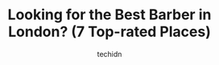 ---
layout: ampstory
image: https://i0.wp.com/www.auto.or.id/wp-content/uploads/2023/06/london-fades-barbershop-0-london-1686323836.jpeg?resize=640,853
author: techidn
featured: false
description: London, Ontario, Canada is a haven for Barber enthusiasts, boasting an impressive array of 7 top-notch establishments. Whether youre a seasoned connoisseur or simply curious to explore the 
title: Looking for the Best Barber in London? (7 Top-rated Places)
cover:
   title: Looking for the Best Barber in London? (7 Top-rated Places)
   subtitle: AUTO.OR.ID
   background: https://www.auto.or.id/wp-content/uploads/2023/06/london-fades-barbershop-0-london-1686323836.jpeg

pages: 
 - layout: thirds
   top: <h1>#1 Gentlemens Barber</h1>
   bottom: "<p>Such a fun and great atmosphere and professional. Moe cut my 3 year old and 6 year old sons hair and did an amazing job and made them feel so comfortable. They got so </p>"
   background: https://www.auto.or.id/wp-content/uploads/2023/06/london-fades-barbershop-1-london-1686323838.jpeg
   backgroundblur: true
 - layout: thirds
   top: <h1>#2 Marcellos Mens Hairstyling and Barber Shop</h1>
   bottom: "<p>208 Central Ave, London, ON N6A 1M7, Canada</p>"
   background: https://www.auto.or.id/wp-content/uploads/2023/06/london-fades-barbershop-2-london-1686323838.jpeg
   cta:
      link: https://www.auto.or.id/looking-for-the-best-barber-in-london-7-top-rated-places/
      text: Looking for the Best Barber in London? (7 Top-rated Places)
 - layout: thirds
   top: <h1>#3 TOP CREW barbershop</h1>
   bottom: "<p>312 Commissioners Rd W unit 2, London, ON N6J 1Y3, Canada</p>"
   background: https://images.unsplash.com/photo-1580881647059-923632b8fd75?ixlib=rb-4.0.3&ixid=MnwxMjA3fDB8MHxwaG90by1wYWdlfHx8fGVufDB8fHx8&auto=format&fit=crop&w=640&h=853&q=80
   cta:
      link: https://www.auto.or.id/looking-for-the-best-barber-in-london-7-top-rated-places/
      text: Looking for the Best Barber in London? (7 Top-rated Places)
 - layout: thirds
   top: <h1>#4 London Fades Barbershop</h1>
   bottom: "<p>531 Colborne St, London, ON N6B 2T7, Canada</p>"
   background: https://images.unsplash.com/photo-1580540149927-0d212125eadb?ixlib=rb-4.0.3&ixid=MnwxMjA3fDB8MHxwaG90by1wYWdlfHx8fGVufDB8fHx8&auto=format&fit=crop&w=640&h=853&q=80
   cta:
      link: https://www.auto.or.id/looking-for-the-best-barber-in-london-7-top-rated-places/
      text: Looking for the Best Barber in London? (7 Top-rated Places)
 - layout: thirds
   top: <h1>#5 Ox and Bow Barbershop Inc.</h1>
   bottom: "<p>205 Oxford St E #102, London, ON N6A 5G6, Canada</p>"
   background: https://images.unsplash.com/photo-1627108258868-c2834cb1f250?ixlib=rb-4.0.3&ixid=MnwxMjA3fDB8MHxwaG90by1wYWdlfHx8fGVufDB8fHx8&auto=format&fit=crop&w=640&h=853&q=80
   cta:
      link: https://www.auto.or.id/looking-for-the-best-barber-in-london-7-top-rated-places/
      text: Looking for the Best Barber in London? (7 Top-rated Places)
 - layout: thirds
   top: <h1>#6 Willies Clippers Barbershop</h1>
   bottom: "<p>757 Richmond St, London, ON N6A 3H4, Canada</p>"
   background: https://images.unsplash.com/photo-1635433868513-afc621b81834?ixlib=rb-4.0.3&ixid=MnwxMjA3fDB8MHxwaG90by1wYWdlfHx8fGVufDB8fHx8&auto=format&fit=crop&w=640&h=853&q=80
   cta:
      link: https://www.auto.or.id/looking-for-the-best-barber-in-london-7-top-rated-places/
      text: Looking for the Best Barber in London? (7 Top-rated Places)
 - layout: thirds
   top: <h1>#7 TOP CREW Barber Shop</h1>
   bottom: "<p>2295 Wharncliffe Rd S, London, ON N6P 1S7, Canada</p>"
   background: https://images.unsplash.com/photo-1522120177514-2b16ebe5634d?ixlib=rb-4.0.3&ixid=MnwxMjA3fDB8MHxwaG90by1wYWdlfHx8fGVufDB8fHx8&auto=format&fit=crop&w=640&h=853&q=80
   cta:
      link: https://www.auto.or.id/looking-for-the-best-barber-in-london-7-top-rated-places/
      text: Looking for the Best Barber in London? (7 Top-rated Places)
 - layout: thirds
   middle: Continue reading...
   background: https://images.unsplash.com/photo-1573661687979-b1fe429b9da3?ixlib=rb-4.0.3&ixid=MnwxMjA3fDB8MHxwaG90by1wYWdlfHx8fGVufDB8fHx8&auto=format&fit=crop&w=640&h=853&q=80
   cta:
      link: https://www.auto.or.id/looking-for-the-best-barber-in-london-7-top-rated-places/
      text: Looking for the Best Barber in London? (7 Top-rated Places)

---